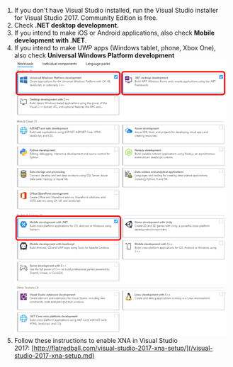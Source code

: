 1.  If you don't have Visual Studio installed, run the Visual Studio installer for Visual Studio 2017. Community Edition is free.
2.  Check **.NET desktop development.**
3.  If you intend to make iOS or Android applications, also check **Mobile development with .NET**.
4.  If you intend to make UWP apps (Windows tablet, phone, Xbox One), also check **Universal Windows Platform development** ![](/media/2017-08-img_598c65be2cb46-788x1024.png)
5.  Follow these instructions to enable XNA in Visual Studio 2017: [http://flatredball.com/visual-studio-2017-xna-setup/](/visual-studio-2017-xna-setup.md)
